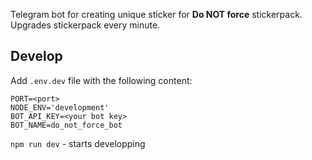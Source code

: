 Telegram bot for creating unique sticker for **Do NOT force** stickerpack. Upgrades stickerpack every minute.

## Develop
Add `.env.dev` file with the following content:
```
PORT=<port>
NODE_ENV='development'
BOT_API_KEY=<your bot key>
BOT_NAME=do_not_force_bot
``` 

`npm run dev` - starts developping
